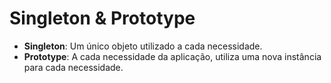# Singleton & Prototype

- **Singleton**: Um único objeto utilizado a cada necessidade.
- **Prototype**: A cada necessidade da aplicação, utiliza uma nova instância para cada necessidade.